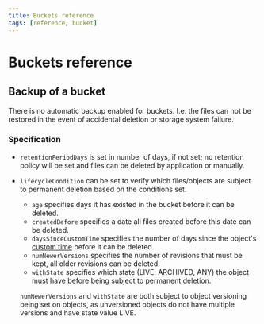 ```yaml
---
title: Buckets reference
tags: [reference, bucket]
---
```


# Buckets reference

## Backup of a bucket 

There is no automatic backup enabled for buckets. I.e. the files can not be restored in the event of accidental deletion or storage system failure.

### Specification

 * `retentionPeriodDays` is set in number of days, if not set; no retention policy will be set and files can be deleted by application or manually.

 * `lifecycleCondition` can be set to verify which files/objects are subject to permanent deletion based on the conditions set.
     * `age` specifies days it has existed in the bucket before it can be deleted.
     * `createdBefore` specifies a date all files created before this date can be deleted.
     * `daysSinceCustomTime` specifies the number of days since the object's [custom time] before it can be deleted.
     * `numNewerVersions` specifies the number of revisions that must be kept, all older revisions can be deleted.
     * `withState` specifies which state (LIVE, ARCHIVED, ANY) the object must have before being subject to permanent deletion.

    `numNewerVersions` and `withState` are both subject to object versioning being set on objects, as unversioned objects do not have multiple versions and have state value LIVE.

[custom time]: https://cloud.google.com/storage/docs/metadata#custom-time
